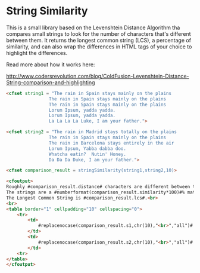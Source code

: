 ﻿# String Similarity

 This is a small library based on the Levenshtein Distance Algorithm tha compares small strings to look for the number of characters that's different between them.  It returns the longest common string (LCS), a percentage of similarity, and can also wrap the differences in HTML tags of your choice to highlight the differences.

Read more about how it works here:

http://www.codersrevolution.com/blog/ColdFusion-Levenshtein-Distance-String-comparison-and-highlighting

``` html
<cfset string1 = "The rain in Spain stays mainly on the plains
				The rain in Spain stays mainly on the plains
				The rain in Spain stays mainly on the plains
				Lorum Ipsum, yadda yadda.
				Lorum Ipsum, yadda yadda.
				La La La La Luke, I am your father.">

<cfset string2 = "The rain in Madrid stays totally on the plains
				The rain in Spain stays mainly on the plains
				The rain in Barcelona stays entirely in the air
				Lorum Ipsum, Yabba dabba doo.
				Whatcha eatin?  Nutin' Honey.
				Da Da Da Duke, I am your father.">

<cfset comparison_result = stringSimilarity(string1,string2,10)>

<cfoutput>
Roughly #comparison_result.distance# characters are different between the two strings.<br>
The strings are a #numberformat(comparison_result.similarity*100)#% match.<br>
The Longest Common String is #comparison_result.lcs#.<br>
<br>
<table border="1" cellpadding="10" cellspacing="0">
	<tr>
		<td>
			#replacenocase(comparison_result.s1,chr(10),"<br>","all")#
		</td>
		<td>
			#replacenocase(comparison_result.s2,chr(10),"<br>","all")#
		</td>
	<tr>
</table>
</cfoutput>
```
